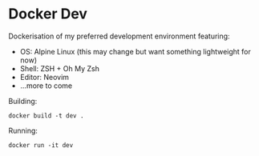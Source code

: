 # Docker Dev

Dockerisation of my preferred development environment featuring:

- OS: Alpine Linux (this may change but want something lightweight for now)
- Shell: ZSH + Oh My Zsh
- Editor: Neovim
- ...more to come

Building:

```
docker build -t dev .
```

Running:

```
docker run -it dev
```
